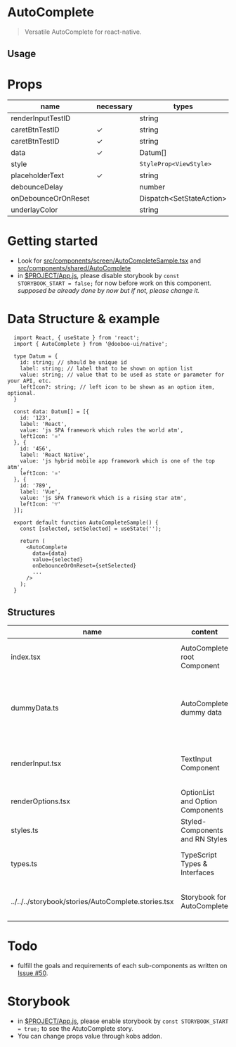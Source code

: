 # AutoComplete

> Versatile AutoComplete for react-native.

## Usage

# Props

| name                | necessary | types                            | default            |
| ------------------- | --------- | -------------------------------- | ------------------ |
| renderInputTestID   |           | string                           | `RenderInput_test` |
| caretBtnTestID      | ✓         | string                           | `CaretBtn_test`    |
| caretBtnTestID      | ✓         | string                           | `CaretBtn_test`    |
| data                | ✓         | Datum[]                          | `dummyData`        |
| style               |           | `StyleProp<ViewStyle>`           | `undefined`        |
| placeholderText     | ✓         | string                           | `search...`        |
| debounceDelay       |           | number                           | `400`              |
| onDebounceOrOnReset |           | Dispatch<SetStateAction<string>> | `undefined`        |
| underlayColor       |           | string                           | `black`            |

# Getting started

- Look for [src/components/screen/AutoCompleteSample.tsx](https://github.com/marsinearth/dooboo-ui-native/blob/feat%2FautoComplete/src/components/screen/AutoCompleteSample.tsx) and [src/components/shared/AutoComplete](https://github.com/marsinearth/dooboo-ui-native/tree/feat%2FautoComplete/src/components/shared/AutoComplete)
- in [\$PROJECT/App.js](https://github.com/marsinearth/dooboo-ui-native/blob/feat%2FautoComplete/App.js#L9), please disable storybook by `const STORYBOOK_START = false;` for now before work on this component.
  _supposed be already done by now but if not, please change it._

# Data Structure & example

```tsx
  import React, { useState } from 'react';
  import { AutoComplete } from '@dooboo-ui/native';

  type Datum = {
    id: string; // should be unique id
    label: string; // label that to be shown on option list
    value: string; // value that to be used as state or parameter for your API, etc.
    leftIcon?: string; // left icon to be shown as an option item, optional.
  }

  const data: Datum[] = [{
    id: '123',
    label: 'React',
    value: 'js SPA framework which rules the world atm',
    leftIcon: '⚛️'
  }, {
    id: '456',
    label: 'React Native',
    value: 'js hybrid mobile app framework which is one of the top atm',
    leftIcon: '⚛️'
  }, {
    id: '789',
    label: 'Vue',
    value: 'js SPA framework which is a rising star atm',
    leftIcon: '♈'
  }];

  export default function AutoCompleteSample() {
    const [selected, setSelected] = useState('');

    return (
      <AutoComplete
        data={data}
        value={selected}
        onDebounceOrOnReset={setSelected}
        ...
      />
    );
  }  

```

## Structures

| name                                                  | content                            | features                                                                         |
| ----------------------------------------------------- | ---------------------------------- | -------------------------------------------------------------------------------- |
| index.tsx                                             | AutoComplete root Component        | props from outside of the components, overall logic                              |
| dummyData.ts                                          | AutoComplete dummy data            | dummy data with types of Datum[], contains country info starting with letter 'A' |
| renderInput.tsx                                       | TextInput Component                | textInput for search, clear, match, placeholder animation                        |
| renderOptions.tsx                                     | OptionList and Option Components   | FlatList for searchItems                                                         |
| styles.ts                                             | Styled-Components and RN Styles    | styles                                                                           |
| types.ts                                              | TypeScript Types & Interfaces      | types for props, state, func params, etc.                                        |
| ../../../storybook/stories/AutoComplete.stories.tsx   | Storybook for AutoComplete         | visual testing / documentation of the component                                  |

# Todo

- fulfill the goals and requirements of each sub-components as written on [Issue #50](https://github.com/dooboolab/dooboo-ui-native/issues/50).

# Storybook

- in [\$PROJECT/App.js](https://github.com/marsinearth/dooboo-ui-native/blob/feat%2FautoComplete/App.js#L9), please enable storybook by `const STORYBOOK_START = true;` to see the AtutoComplete story.
- You can change props value through kobs addon.
